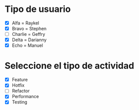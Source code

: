 # Tipo de usuario 
- [x] Alfa = Raykel 
- [x] Bravo = Stephen  
- [ ] Charlie = Geffry 
- [x] Delta = Darianny 
- [x] Echo = Manuel 
 
# Seleccione el tipo de actividad 
- [x] Feature 
- [x] Hotfix 
- [ ] Refactor 
- [x] Performance 
- [x] Testing
